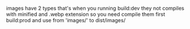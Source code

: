 images have 2 types that's when you running build:dev they not compiles with minified and .webp      extension so you need compile them first build:prod and use from 'images/' to dist/images/